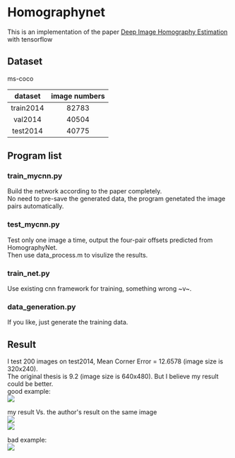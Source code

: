 # Homographynet
This is an implementation of the paper [Deep Image Homography Estimation](https://arxiv.org/pdf/1606.03798.pdf) with tensorflow

## Dataset
ms-coco 

| dataset | image numbers |
|:---:|:---:|
|train2014|82783|
|val2014|40504|
|test2014|40775|

## Program list
### train_mycnn.py
Build the network according to the paper completely.  
No need to pre-save the generated data, the program genetated the image pairs automatically.
### test_mycnn.py
Test only one image a time, output the four-pair offsets predicted from HomographyNet.  
Then use data_process.m to visulize the results.
### train_net.py
Use existing cnn framework for training, something wrong ~v~.
### data_generation.py
If you like, just generate the training data.
## Result
I test 200 images on test2014, Mean Corner Error = 12.6578 (image size is 320x240).  
The original thesis is 9.2 (image size is 640x480). But I believe my result could be better.  
good example:  
![](http://ogmp8tdqb.bkt.clouddn.com//18-1-8/30625113.jpg)  

my result Vs. the author's result on the same image  
![](http://ogmp8tdqb.bkt.clouddn.com//18-1-8/40994198.jpg)  
![](http://ogmp8tdqb.bkt.clouddn.com//18-1-8/43294698.jpg)  

bad example:  
![](http://ogmp8tdqb.bkt.clouddn.com//18-1-8/91429979.jpg)
